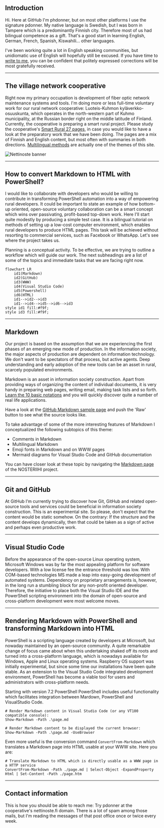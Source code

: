 ## Introduction

Hi. Here at GitHub I'm phdonner, but on most other platforms I use the signature pdonner. My native language is Swedish, but I was born in Tampere which is a predominantly Finnish city. Therefore most of us had bilingual competence as a gift. That's a good start in learning English, German, French, Spanish, Kiswahili... other languages.

I've been working quite a lot in English speaking communities, but unidiomatic use of English will hopefully still be excused. If you have time to [write to me](https://github.com/phdonner/phdonner/blob/main/README.md#contact-information), you can be confident that politely expressed corrections will be most gratefully received.

---

## The village network cooperative

Right now my primary occupation is development of fiber optic network maintenance systems and tools. I'm doing more or less full-time voluntary work for our rural network cooperative: Luoteis-Kuhmon kyläverkko-osuuskunta, which operates in the north-western part of Kuhmo municipality, at the Russian border right on the middle latitude of Finland. Currently, the cooperative is preparing a smart rural project. Please study the cooperative's [Smart Rural 27 pages](https://nettinoste.fi/wp/category/smart-rural-27/), in case you would like to have a look at the preparatory work that we have been doing. The pages are a mix of Finnish and English content, but most often with summaries in both directions. [Multilingual methods](https://github.com/phdonner/phdonner/blob/main/README.md#multilingual-markdown) are actually one of the themes of this site.

![Nettinoste banner](https://nettinoste.fi/wp/wp-content/uploads/2014/05/copy-header_1260_240.png)

---

## How to convert Markdown to HTML with PowerShell?

I would like to collaborate with developers who would be willing to contribute in transforming PowerShell automation into a way of empowering rural developers. It could be important to state an example of how bottom-up oriented, open-source voluntary collaboration can be a smart concept which wins over passivating, profit-based top-down work. Here I'll start quite modestly by producing a simple test case. It is a bilingual tutorial on methods of setting up a low-cost computer environment, which enables rural developers to produce HTML pages. This task will be achieved without resorting to commercial services, such as Facebook or WhatsApp. Let's see where the project takes us.

Planning is a conceptual activity. To be effective, we are trying to outline a workflow which will guide our work. The next subheadings are a list of some of the topics and immediate tasks that we are facing right now.

```mermaid
flowchart LR
    id1(Markdown)
    id2(GitHub)
    id3(WWW)
    id4(Visual Studio Code)
    id5(Powershell)
    id6(HTML)
    id1-->id2-->id3
    id1-->id4-->id5-->id6-->id3
style id1 fill:#f9f;
style id3 fill:#f9f;
```

---

## Markdown

Our project is based on the assumption that we are experiencing the first phases of an emerging new mode of production. In the information society, the major aspects of production are dependent on information technology. We don't want to be spectators of that process, but active agents. Deep understanding and early adoption of the new tools can be an asset in rural, scarcely populated environments.

Markdown is an asset in information society construction. Apart from providing ways of organizing the content of individual documents, it is very handy in preparing web pages, writing email, making task lists and so forth. [Learn the 10 basic notations](https://www.markdownguide.org/basic-syntax/) and you will quickly discover quite a number of real life applications.

Have a look at the [GitHub Markdown sample page](https://gist.github.com/rt2zz/e0a1d6ab2682d2c47746950b84c0b6ee) and push the 'Raw' button to see what the source looks like.

To take advantage of some of the more interesting features of Markdown I conceptualized the following subtopics of this theme:

* Comments in Markdown
* Multilingual Markdown
* Emoji fonts in Markdown and on WWW pages
* Mermaid diagrams for Visual Studio Code and GitHub documentation

You can have closer look at these topic by navigating the [Markdown page](markdown.md) of the NOSTERIIHI project.

---

## Git and GitHub

At GitHub I’m currently trying to discover how Git, GitHub and related open-source tools and services could be beneficial in information society construction. This is an experimental site. So please, don't expect that the content would be static somehow. On the contrary: If the structure and the content develops dynamically, then that could be taken as a sign of active and perhaps even productive work.

---

## Visual Studio Code

Before the appearance of the open-source Linux operating system, Microsoft Windows was by far the most appealing platform for software developers. With a low license fee the entrance threshold was low. With COM-based technologies MS made a leap into easy-going development of automated systems. Dependency on proprietary arrangements is, however, in the long run a stumbling block for any non-profit oriented developer. Therefore, the initiative to place both the Visual Studio IDE and the PowerShell scripting environment into the domain of open-source and cross-platform development were most welcome moves.

---

## Rendering Markdown with PowerShell and transforming Markdown into HTML

PowerShell is a scripting language created by developers at Microsoft, but nowaday maintained by an open-source community. A quite remarkable change of focus came about when this undertaking shaked off its roots and turned into a cross-platform language, which is nowadays available for Windows, Apple and Linux operating systems. Raspberry OS support was initially experimental, but since some time our installations have been quite stable. As an extension to the Visual Studio Code integrated development environment, PowerShell has become a viable tool for users and administrators with cross-platform needs.

Starting with version 7.2 PowerShell PowerShell includes useful functionality which facilitates integration between Mardown, PowerShell and VisualStudio Code.

    # Render Markdown content in Visual Studio Code (or any VT100 compatible console):
    Show-Markdown -Path .\page.md
   
    # Render Markdown content to be displayed the current browser:
    Show-Markdown -Path .\page.md -UseBrowser

Even more useful is the conversion command `ConvertFrom-Markdown` which translates a Markdown page into HTML usable at your WWW site. Here you are:

    # Translate Markdown to HTML which is directly usable as a WWW page in a HTTP service
    ConvertFrom-Markdown -Path ./page.md | Select-Object -ExpandProperty Html | Set-Content -Path ./page.htm

---

## Contact information

This is how you should be able to reach me: Try pdonner at the cooperative's nettinoste.fi domain. There is a lot of spam among those mails, but I'm reading the messages of that post office once or twice every week. 

<!---
phdonner/phdonner is a ✨ special ✨ repository because its `README.md` (this file) appears on your GitHub profile.
You can click the Preview link to take a look at your changes.
--->
